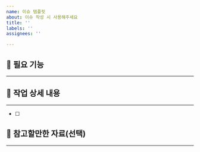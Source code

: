 ```yaml
---
name: 이슈 템플릿
about: 이슈 작성 시 사용해주세요
title: ''
labels: ''
assignees: ''

---
```


## 📍 필요 기능
------------------


## 📍 작업 상세 내용
------------------
- [ ] 

## 📍 참고할만한 자료(선택)
------------------
